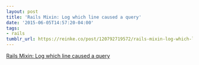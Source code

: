 ```yaml
---
layout: post
title: 'Rails Mixin: Log which line caused a query'
date: '2015-06-05T14:57:20-04:00'
tags:
- rails
tumblr_url: https://reinke.co/post/120792719572/rails-mixin-log-which-line-caused-a-query
---
```

[Rails Mixin: Log which line caused a query](http://www.jkfill.com/2015/02/14/log-which-line-caused-a-query/)  
